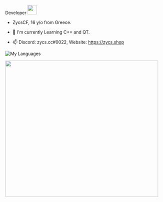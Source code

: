 

Developer <img src="https://media.giphy.com/media/WUlplcMpOCEmTGBtBW/giphy.gif" width="30">


- ZycsCF, 16 y/o from Greece.

- :seedling: I'm currently Learning C++ and QT.

- :mailbox: Discord: zycs.cc#0022, Website: https://zycs.shop


![My Languages](https://skillicons.dev/icons?i=py,lua,nodejs,js,html,css,cpp,cs,dn)




<div align="left">
  <img src="https://media.giphy.com/media/YFkpsHWCsNUUo/giphy.gif" width="489" height="436"/>
</div>



<!---
--->
